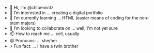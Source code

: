 - 👋 Hi, I’m @chloemintz
- 👀 I’m interested in ... creating a digital portfolio
- 🌱 I’m currently learning ... HTML (easier means of coding for the non-stem majors)
- 💞️ I’m looking to collaborate on ... well, I'm not yet sure
- 📫 How to reach me ... cell, usually
- 😄 Pronouns: ... she/her
- ⚡ Fun fact: ... I have a twin brother

<!---
chloemintz/chloemintz is a ✨ special ✨ repository because its `README.md` (this file) appears on your GitHub profile.
You can click the Preview link to take a look at your changes.
--->
